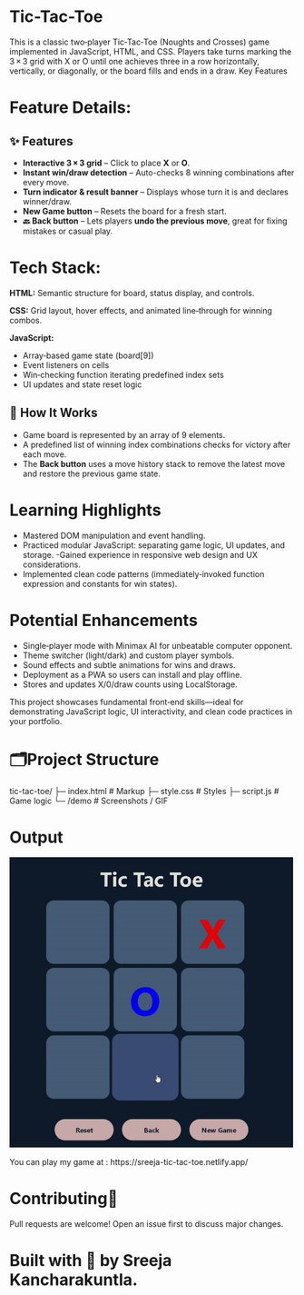 # Tic-Tac-Toe
This is a classic two‑player Tic‑Tac‑Toe (Noughts and Crosses) game implemented in JavaScript, HTML, and CSS. Players take turns marking the 3 × 3 grid with X or O until one achieves three in a row horizontally, vertically, or diagonally, or the board fills and ends in a draw.
Key Features

# Feature	Details:
## ✨ Features
- **Interactive 3 × 3 grid** – Click to place **X** or **O**.
- **Instant win/draw detection** – Auto-checks 8 winning combinations after every move.
- **Turn indicator & result banner** – Displays whose turn it is and declares winner/draw.
- **New Game button** – Resets the board for a fresh start.
- **🔙 Back button** – Lets players **undo the previous move**, great for fixing mistakes or casual play.

# Tech Stack:
**HTML:** Semantic structure for board, status display, and controls.

**CSS:** Grid layout, hover effects, and animated line‑through for winning combos.

**JavaScript:**
- Array‑based game state (board[9])
- Event listeners on cells
- Win‑checking function iterating predefined index sets
- UI updates and state reset logic

## 🧩 How It Works
- Game board is represented by an array of 9 elements.
- A predefined list of winning index combinations checks for victory after each move.
- The **Back button** uses a move history stack to remove the latest move and restore the previous game state.

# Learning Highlights
- Mastered DOM manipulation and event handling.
- Practiced modular JavaScript: separating game logic, UI updates, and storage.
-Gained experience in responsive web design and UX considerations.
- Implemented clean code patterns (immediately‑invoked function expression and constants for win states).

# Potential Enhancements
- Single‑player mode with Minimax AI for unbeatable computer opponent.
- Theme switcher (light/dark) and custom player symbols.
- Sound effects and subtle animations for wins and draws.
- Deployment as a PWA so users can install and play offline.
- Stores and updates X/0/draw counts using LocalStorage.

This project showcases fundamental front‑end skills—ideal for demonstrating JavaScript logic, UI interactivity, and clean code practices in your portfolio.

# 🗂️Project Structure
tic-tac-toe/
├─ index.html        # Markup
├─ style.css         # Styles
├─ script.js         # Game logic
└─ /demo             # Screenshots / GIF
# Output
<p>
  <img src="demo/tic-tac-toe-output.gif" alt="Tic Tac Toe GIF" width="500"/>
</p>
You can play my game at : https://sreeja-tic-tac-toe.netlify.app/

# Contributing🤝
Pull requests are welcome! Open an issue first to discuss major changes.

# Built with 💙 by Sreeja Kancharakuntla.
